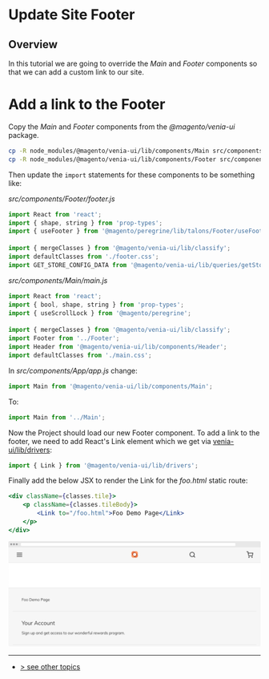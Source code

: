 # Update Site Footer

## Overview

In this tutorial we are going to override the _Main_ and _Footer_ components so that we can add a custom link to our site.

# Add a link to the Footer

Copy the _Main_ and _Footer_ components from the _@magento/venia-ui_ package.

```bash
cp -R node_modules/@magento/venia-ui/lib/components/Main src/components/
cp -R node_modules/@magento/venia-ui/lib/components/Footer src/components/
```

Then update the `import` statements for these components to be something like:

_src/components/Footer/footer.js_

```javascript
import React from 'react';
import { shape, string } from 'prop-types';
import { useFooter } from '@magento/peregrine/lib/talons/Footer/useFooter';

import { mergeClasses } from '@magento/venia-ui/lib/classify';
import defaultClasses from './footer.css';
import GET_STORE_CONFIG_DATA from '@magento/venia-ui/lib/queries/getStoreConfigData.graphql';
```

_src/components/Main/main.js_

```javascript
import React from 'react';
import { bool, shape, string } from 'prop-types';
import { useScrollLock } from '@magento/peregrine';

import { mergeClasses } from '@magento/venia-ui/lib/classify';
import Footer from '../Footer';
import Header from '@magento/venia-ui/lib/components/Header';
import defaultClasses from './main.css';
```

In _src/components/App/app.js_ change:

```javascript
import Main from '@magento/venia-ui/lib/components/Main';
```

To:

```javascript
import Main from '../Main';
```

Now the Project should load our new Footer component.  To add a link to the footer, we need to add React's Link element which we get via [venia-ui/lib/drivers][]:  

```javascript
import { Link } from '@magento/venia-ui/lib/drivers';
```

Finally add the below JSX to render the Link for the _foo.html_ static route:

```jsx
<div className={classes.tile}>
    <p className={classes.tileBody}>
        <Link to="/foo.html">Foo Demo Page</Link>
    </p>
</div>
```

![foo footer link][]

---
- [> see other topics](../../README.md#topics)

[venia-ui/lib/drivers]: https://github.com/magento/pwa-studio/tree/develop/packages/venia-ui/lib/drivers
[foo footer link]: ./images/foo-footer-link.png

